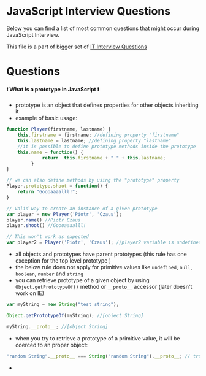 # JavaScript Interview Questions

Below you can find a list of most common questions that might occur during JavaScript Interview.

This file is a part of bigger set of [IT Interview Questions](../../README.md)

# Questions

#### :exclamation: What is a prototype in JavaScript :exclamation:

* prototype is an object that defines properties for other objects inheriting it
* example of basic usage:

```javascript
function Player(firstname, lastname) {
    this.firstname = firstname; //defining property "firstname"
    this.lastname = lastname; //defining property "lastname"
    //it is possible to define prototype methods inside the prototype
    this.name = function() {  
             return  this.firstname + " " + this.lastname;
         }
} 

// we can also define methods by using the "prototype" property
Player.prototype.shoot = function() {
    return "Goooaaaalll!";
}

// Valid way to create an instance of a given prototype
var player = new Player('Piotr', 'Czaus');
player.name() //Piotr Czaus
player.shoot() //Goooaaaalll!

// This won't work as expected
var player2 = Player('Piotr', 'Czaus'); //player2 variable is undefined, not an instance of Player prototype
```

* all objects and prototypes have parent prototypes (this rule has one exception for the top level prototype )
* the below rule does not apply for primitive values like `undefined`, `null`, `boolean`, `number` and `string`
* you can retrieve prototype of a given object by using `Object.getPrototypeOf()` method or  `__proto__` accessor (later doesn't work on IE)

```javascript
var myString = new String("test string");

Object.getPrototypeOf(myString); //[object String]

myString.__proto__; //[object String]
```

* when you try to retrieve a prototype of a primitive value, it will be coerced to an proper object:

```javascript
"random String".__proto__ === String("random String").__proto__; // true
```

* 